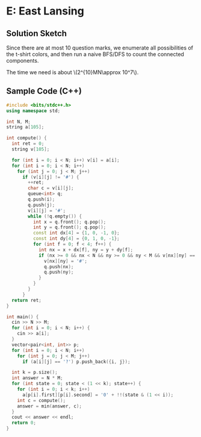 # E: East Lansing
## Solution Sketch

Since there are at most 10 question marks, we enumerate all possibilities of the t-shirt colors, and then run a naive BFS/DFS to count the connected components.

The time we need is about \\(2^{10}MN\approx 10^7\\).

## Sample Code (C++)

```c++
#include <bits/stdc++.h>
using namespace std;

int N, M;
string a[105];

int compute() {
  int ret = 0;
  string v[105];

  for (int i = 0; i < N; i++) v[i] = a[i];
  for (int i = 0; i < N; i++)
    for (int j = 0; j < M; j++)
      if (v[i][j] != '#') {
        ++ret;
        char c = v[i][j];
        queue<int> q;
        q.push(i);
        q.push(j);
        v[i][j] = '#';
        while (!q.empty()) {
          int x = q.front(); q.pop();
          int y = q.front(); q.pop();
          const int dx[4] = {1, 0, -1, 0};
          const int dy[4] = {0, 1, 0, -1};
          for (int f = 0; f < 4; f++) {
            int nx = x + dx[f], ny = y + dy[f];
            if (nx >= 0 && nx < N && ny >= 0 && ny < M && v[nx][ny] == c) {
              v[nx][ny] = '#';
              q.push(nx);
              q.push(ny);
            }
          }
        }
      }
  return ret;
}

int main() {
  cin >> N >> M;
  for (int i = 0; i < N; i++) {
    cin >> a[i];
  }
  vector<pair<int, int>> p;
  for (int i = 0; i < N; i++)
    for (int j = 0; j < M; j++)
      if (a[i][j] == '?') p.push_back({i, j});

  int k = p.size();
  int answer = N * M;
  for (int state = 0; state < (1 << k); state++) {
    for (int i = 0; i < k; i++)
      a[p[i].first][p[i].second] = '0' + !!(state & (1 << i));
    int c = compute();
    answer = min(answer, c);
  }
  cout << answer << endl;
  return 0;
}
```